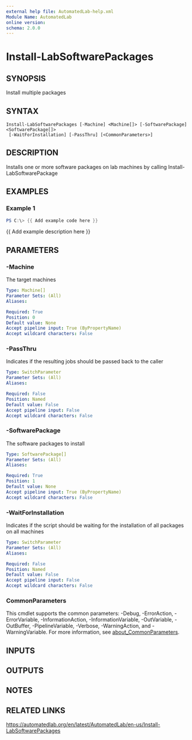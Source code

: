 ```yaml
---
external help file: AutomatedLab-help.xml
Module Name: AutomatedLab
online version:
schema: 2.0.0
---
```


# Install-LabSoftwarePackages

## SYNOPSIS
Install multiple packages

## SYNTAX

```
Install-LabSoftwarePackages [-Machine] <Machine[]> [-SoftwarePackage] <SoftwarePackage[]>
 [-WaitForInstallation] [-PassThru] [<CommonParameters>]
```

## DESCRIPTION
Installs one or more software packages on lab machines by calling Install-LabSoftwarePackage

## EXAMPLES

### Example 1
```powershell
PS C:\> {{ Add example code here }}
```

{{ Add example description here }}

## PARAMETERS

### -Machine
The target machines

```yaml
Type: Machine[]
Parameter Sets: (All)
Aliases:

Required: True
Position: 0
Default value: None
Accept pipeline input: True (ByPropertyName)
Accept wildcard characters: False
```

### -PassThru
Indicates if the resulting jobs should be passed back to the caller

```yaml
Type: SwitchParameter
Parameter Sets: (All)
Aliases:

Required: False
Position: Named
Default value: False
Accept pipeline input: False
Accept wildcard characters: False
```

### -SoftwarePackage
The software packages to install

```yaml
Type: SoftwarePackage[]
Parameter Sets: (All)
Aliases:

Required: True
Position: 1
Default value: None
Accept pipeline input: True (ByPropertyName)
Accept wildcard characters: False
```

### -WaitForInstallation
Indicates if the script should be waiting for the installation of all packages on all machines

```yaml
Type: SwitchParameter
Parameter Sets: (All)
Aliases:

Required: False
Position: Named
Default value: False
Accept pipeline input: False
Accept wildcard characters: False
```

### CommonParameters
This cmdlet supports the common parameters: -Debug, -ErrorAction, -ErrorVariable, -InformationAction, -InformationVariable, -OutVariable, -OutBuffer, -PipelineVariable, -Verbose, -WarningAction, and -WarningVariable. For more information, see [about_CommonParameters](http://go.microsoft.com/fwlink/?LinkID=113216).

## INPUTS

## OUTPUTS

## NOTES

## RELATED LINKS
https://automatedlab.org/en/latest/AutomatedLab/en-us/Install-LabSoftwarePackages
